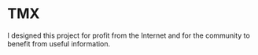 # TMX
I designed this project for profit from the Internet and for the community to benefit from useful information.
